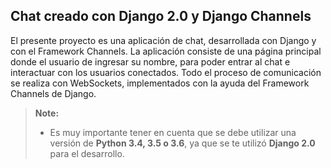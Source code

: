 ## Chat creado con Django 2.0 y Django Channels ##

El presente proyecto es una aplicación de chat, desarrollada con Django y 
con el Framework Channels. La aplicación consiste de una página principal 
donde el usuario de ingresar su nombre, para poder entrar al chat e interactuar 
con los usuarios conectados. Todo el proceso de comunicación 
se realiza con WebSockets, implementados con la ayuda del Framework Channels de Django.


> **Note:**
> - Es muy importante tener en cuenta que se debe utilizar una versión de **Python 3.4, 3.5 o 3.6**, ya que se te utilizó **Django 2.0** para el desarrollo.
